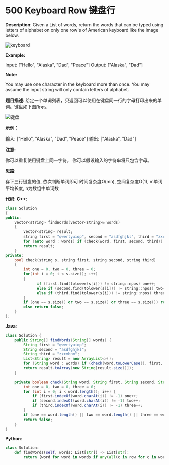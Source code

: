 # 500 Keyboard Row 键盘行

__Description__:
Given a List of words, return the words that can be typed using letters of alphabet on only one row's of American keyboard like the image below.

![keyboard](https://assets.leetcode.com/uploads/2018/10/12/keyboard.png)

__Example:__

Input: ["Hello", "Alaska", "Dad", "Peace"]
Output: ["Alaska", "Dad"]

__Note:__

You may use one character in the keyboard more than once.
You may assume the input string will only contain letters of alphabet.

__题目描述__:
给定一个单词列表，只返回可以使用在键盘同一行的字母打印出来的单词。键盘如下图所示。

![键盘](https://assets.leetcode.com/uploads/2018/10/12/keyboard.png)

__示例：__

输入: ["Hello", "Alaska", "Dad", "Peace"]
输出: ["Alaska", "Dad"]

__注意:__

你可以重复使用键盘上同一字符。
你可以假设输入的字符串将只包含字母。

__思路__:

存下三行键盘的值, 依次判断单词即可
时间复杂度O(mn), 空间复杂度O(1), m单词平均长度, n为数组中单词数

__代码__:
__C++__:

```C++
class Solution 
{
public:
    vector<string> findWords(vector<string>& words) 
    {
        vector<string> result;
        string first = "qwertyuiop", second = "asdfghjkl", third = "zxcvbnm";
        for (auto word : words) if (check(word, first, second, third)) result.push_back(word);
        return result;
    }
private:
    bool check(string s, string first, string second, string third) 
    {
        int one = 0, two = 0, three = 0;
        for(int i = 0; i < s.size(); i++) 
        {
              if (first.find(tolower(s[i])) != string::npos) one++;
              else if (second.find(tolower(s[i])) != string::npos) two++;
              else if (third.find(tolower(s[i])) != string::npos) three++;
        }
        if (one == s.size() or two == s.size() or three == s.size()) return true;
        else return false;
    }
};
```

__Java__:

```Java
class Solution {
    public String[] findWords(String[] words) {
        String first = "qwertyuiop";
        String second = "asdfghjkl";
        String third = "zxcvbnm";
        List<String> result = new ArrayList<>();
        for (String word : words) if (check(word.toLowerCase(), first, second, third)) result.add(word);
        return result.toArray(new String[result.size()]);
    }

    private boolean check(String word, String first, String second, String third) {
        int one = 0, two = 0, three = 0;
        for (int i = 0; i < word.length(); i++) {
            if (first.indexOf(word.charAt(i)) != -1) one++;
            if (second.indexOf(word.charAt(i)) != -1) two++;
            if (third.indexOf(word.charAt(i)) != -1) three++;
        }
        if (one == word.length() || two == word.length() || three == word.length()) return true;
        return false;
    }
}
```

__Python__:

```Python
class Solution:
    def findWords(self, words: List[str]) -> List[str]:
        return [word for word in words if any(all(c in row for c in word.lower()) for row in ["qwertyuiop", "asdfghjkl", "zxcvbnm"])]
```
